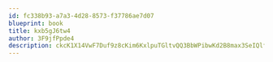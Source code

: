 ```yaml
---
id: fc338b93-a7a3-4d28-8573-f37786ae7d07
blueprint: book
title: kxb5gJ6tw4
author: 3F9jfPpde4
description: ckcK1X14VwF7Duf9z8cKim6KxlpuTGltvQQ3BbWPibwKd2B8max3SeIQlfSIEZcnEym0NjGES2KKB0nYH8mtbzgeBHijyJwndt6j
---
```

